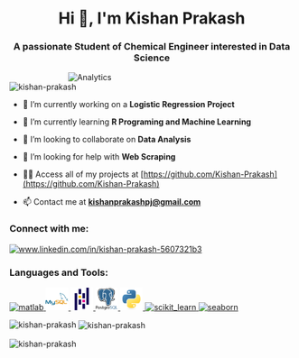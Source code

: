<h1 align="center">Hi 👋, I'm Kishan Prakash</h1>
<h3 align="center">A passionate Student of Chemical Engineer interested in Data Science</h3>

<img align="right" alt="Analytics" width="400" src="https://i.pinimg.com/originals/fc/71/63/fc71635c7f1b09ed30413f59bb749582.gif">

<p align="left"> <img src="https://komarev.com/ghpvc/?username=kishan-prakash&label=Profile%20views&color=0e75b6&style=flat" alt="kishan-prakash" /> </p>

- 🔭 I’m currently working on a **Logistic Regression Project**

- 🌱 I’m currently learning **R Programing and Machine Learning**

- 👯 I’m looking to collaborate on **Data Analysis**

- 🤝 I’m looking for help with **Web Scraping**

- 👨‍💻 Access all of my projects at [https://github.com/Kishan-Prakash](https://github.com/Kishan-Prakash)

- 📫 Contact me at **kishanprakashpj@gmail.com**

<h3 align="left">Connect with me:</h3>
<p align="left">
<a href="https://linkedin.com/in/www.linkedin.com/in/kishan-prakash-5607321b3" target="blank"><img align="center" src="https://raw.githubusercontent.com/rahuldkjain/github-profile-readme-generator/master/src/images/icons/Social/linked-in-alt.svg" alt="www.linkedin.com/in/kishan-prakash-5607321b3" height="30" width="40" /></a>
</p>

<h3 align="left">Languages and Tools:</h3>
<p align="left"> <a href="https://www.mathworks.com/" target="_blank" rel="noreferrer"> <img src="https://upload.wikimedia.org/wikipedia/commons/2/21/Matlab_Logo.png" alt="matlab" width="40" height="40"/> </a> <a href="https://www.mysql.com/" target="_blank" rel="noreferrer"> <img src="https://raw.githubusercontent.com/devicons/devicon/master/icons/mysql/mysql-original-wordmark.svg" alt="mysql" width="40" height="40"/> </a> <a href="https://pandas.pydata.org/" target="_blank" rel="noreferrer"> <img src="https://raw.githubusercontent.com/devicons/devicon/2ae2a900d2f041da66e950e4d48052658d850630/icons/pandas/pandas-original.svg" alt="pandas" width="40" height="40"/> </a> <a href="https://www.postgresql.org" target="_blank" rel="noreferrer"> <img src="https://raw.githubusercontent.com/devicons/devicon/master/icons/postgresql/postgresql-original-wordmark.svg" alt="postgresql" width="40" height="40"/> </a> <a href="https://www.python.org" target="_blank" rel="noreferrer"> <img src="https://raw.githubusercontent.com/devicons/devicon/master/icons/python/python-original.svg" alt="python" width="40" height="40"/> </a> <a href="https://scikit-learn.org/" target="_blank" rel="noreferrer"> <img src="https://upload.wikimedia.org/wikipedia/commons/0/05/Scikit_learn_logo_small.svg" alt="scikit_learn" width="40" height="40"/> </a> <a href="https://seaborn.pydata.org/" target="_blank" rel="noreferrer"> <img src="https://seaborn.pydata.org/_images/logo-mark-lightbg.svg" alt="seaborn" width="40" height="40"/> </a> </p>

<p><img align="left" src="https://github-readme-stats.vercel.app/api/top-langs?username=kishan-prakash&show_icons=true&locale=en&layout=compact" alt="kishan-prakash" /></p>

<p>&nbsp;<img align="center" src="https://github-readme-stats.vercel.app/api?username=kishan-prakash&show_icons=true&locale=en" alt="kishan-prakash" /></p>

<p><img align="center" src="https://github-readme-streak-stats.herokuapp.com/?user=kishan-prakash&" alt="kishan-prakash" /></p>

